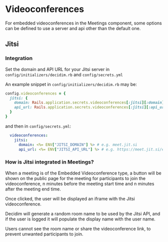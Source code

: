 # Videoconferences

For embedded videoconferences in the Meetings component, some options can be defined to use a server and api other than the default one.

## Jitsi

### Integration

Set the domain and API URL for your Jitsi server in
`config/initializers/decidim.rb` and `config/secrets.yml`

An example snippet in `config/initializers/decidim.rb` may be:

```ruby
config.videoconferences = {
  jitsi: {
    domain: Rails.application.secrets.videoconferences[:jitsi][:domain],
    api_url: Rails.application.secrets.videoconferences[:jitsi][:api_url]
  }
}
```

and then in `config/secrets.yml`:

```yaml
  videoconferences:
    jitsi:
      domain: <%= ENV["JITSI_DOMAIN"] %> # e.g. meet.jit.si
      api_url: <%= ENV["JITSI_API_URL"] %> # e.g. https://meet.jit.si/external_api.js 
```

### How is Jitsi integrated in Meetings?

When a meeting is of the Embedded Videoconference type, a button will be shown on the public page for the meeting for participants to join the videoconference, n minutes before the meeting start time and n minutes after the meeting end time.

Once clicked, the user will be displayed an iframe with the Jitsi videoconference.

Decidim will generate a random room name to be used by the Jitsi API, and if the user is logged it will populate the display name with the user name.

Users cannot see the room name or share the videoconference link, to prevent unwanted participants to join.